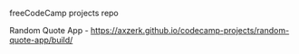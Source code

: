 freeCodeCamp projects repo

Random Quote App - https://axzerk.github.io/codecamp-projects/random-quote-app/build/
